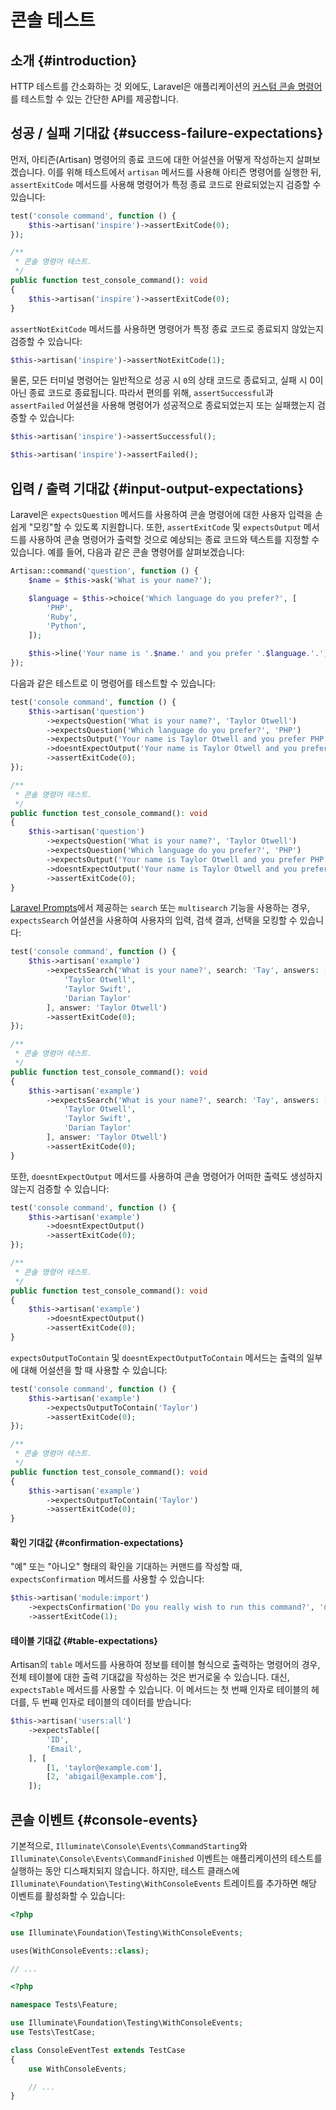 # 콘솔 테스트







## 소개 {#introduction}

HTTP 테스트를 간소화하는 것 외에도, Laravel은 애플리케이션의 [커스텀 콘솔 명령어](/laravel/12.x/artisan)를 테스트할 수 있는 간단한 API를 제공합니다.


## 성공 / 실패 기대값 {#success-failure-expectations}

먼저, 아티즌(Artisan) 명령어의 종료 코드에 대한 어설션을 어떻게 작성하는지 살펴보겠습니다. 이를 위해 테스트에서 `artisan` 메서드를 사용해 아티즌 명령어를 실행한 뒤, `assertExitCode` 메서드를 사용해 명령어가 특정 종료 코드로 완료되었는지 검증할 수 있습니다:

```php tab=Pest
test('console command', function () {
    $this->artisan('inspire')->assertExitCode(0);
});
```

```php tab=PHPUnit
/**
 * 콘솔 명령어 테스트.
 */
public function test_console_command(): void
{
    $this->artisan('inspire')->assertExitCode(0);
}
```

`assertNotExitCode` 메서드를 사용하면 명령어가 특정 종료 코드로 종료되지 않았는지 검증할 수 있습니다:

```php
$this->artisan('inspire')->assertNotExitCode(1);
```

물론, 모든 터미널 명령어는 일반적으로 성공 시 `0`의 상태 코드로 종료되고, 실패 시 0이 아닌 종료 코드로 종료됩니다. 따라서 편의를 위해, `assertSuccessful`과 `assertFailed` 어설션을 사용해 명령어가 성공적으로 종료되었는지 또는 실패했는지 검증할 수 있습니다:

```php
$this->artisan('inspire')->assertSuccessful();

$this->artisan('inspire')->assertFailed();
```


## 입력 / 출력 기대값 {#input-output-expectations}

Laravel은 `expectsQuestion` 메서드를 사용하여 콘솔 명령어에 대한 사용자 입력을 손쉽게 "모킹"할 수 있도록 지원합니다. 또한, `assertExitCode` 및 `expectsOutput` 메서드를 사용하여 콘솔 명령어가 출력할 것으로 예상되는 종료 코드와 텍스트를 지정할 수 있습니다. 예를 들어, 다음과 같은 콘솔 명령어를 살펴보겠습니다:

```php
Artisan::command('question', function () {
    $name = $this->ask('What is your name?');

    $language = $this->choice('Which language do you prefer?', [
        'PHP',
        'Ruby',
        'Python',
    ]);

    $this->line('Your name is '.$name.' and you prefer '.$language.'.');
});
```

다음과 같은 테스트로 이 명령어를 테스트할 수 있습니다:

```php tab=Pest
test('console command', function () {
    $this->artisan('question')
        ->expectsQuestion('What is your name?', 'Taylor Otwell')
        ->expectsQuestion('Which language do you prefer?', 'PHP')
        ->expectsOutput('Your name is Taylor Otwell and you prefer PHP.')
        ->doesntExpectOutput('Your name is Taylor Otwell and you prefer Ruby.')
        ->assertExitCode(0);
});
```

```php tab=PHPUnit
/**
 * 콘솔 명령어 테스트.
 */
public function test_console_command(): void
{
    $this->artisan('question')
        ->expectsQuestion('What is your name?', 'Taylor Otwell')
        ->expectsQuestion('Which language do you prefer?', 'PHP')
        ->expectsOutput('Your name is Taylor Otwell and you prefer PHP.')
        ->doesntExpectOutput('Your name is Taylor Otwell and you prefer Ruby.')
        ->assertExitCode(0);
}
```

[Laravel Prompts](/laravel/12.x/prompts)에서 제공하는 `search` 또는 `multisearch` 기능을 사용하는 경우, `expectsSearch` 어설션을 사용하여 사용자의 입력, 검색 결과, 선택을 모킹할 수 있습니다:

```php tab=Pest
test('console command', function () {
    $this->artisan('example')
        ->expectsSearch('What is your name?', search: 'Tay', answers: [
            'Taylor Otwell',
            'Taylor Swift',
            'Darian Taylor'
        ], answer: 'Taylor Otwell')
        ->assertExitCode(0);
});
```

```php tab=PHPUnit
/**
 * 콘솔 명령어 테스트.
 */
public function test_console_command(): void
{
    $this->artisan('example')
        ->expectsSearch('What is your name?', search: 'Tay', answers: [
            'Taylor Otwell',
            'Taylor Swift',
            'Darian Taylor'
        ], answer: 'Taylor Otwell')
        ->assertExitCode(0);
}
```

또한, `doesntExpectOutput` 메서드를 사용하여 콘솔 명령어가 어떠한 출력도 생성하지 않는지 검증할 수 있습니다:

```php tab=Pest
test('console command', function () {
    $this->artisan('example')
        ->doesntExpectOutput()
        ->assertExitCode(0);
});
```

```php tab=PHPUnit
/**
 * 콘솔 명령어 테스트.
 */
public function test_console_command(): void
{
    $this->artisan('example')
        ->doesntExpectOutput()
        ->assertExitCode(0);
}
```

`expectsOutputToContain` 및 `doesntExpectOutputToContain` 메서드는 출력의 일부에 대해 어설션을 할 때 사용할 수 있습니다:

```php tab=Pest
test('console command', function () {
    $this->artisan('example')
        ->expectsOutputToContain('Taylor')
        ->assertExitCode(0);
});
```

```php tab=PHPUnit
/**
 * 콘솔 명령어 테스트.
 */
public function test_console_command(): void
{
    $this->artisan('example')
        ->expectsOutputToContain('Taylor')
        ->assertExitCode(0);
}
```


#### 확인 기대값 {#confirmation-expectations}

"예" 또는 "아니오" 형태의 확인을 기대하는 커맨드를 작성할 때, `expectsConfirmation` 메서드를 사용할 수 있습니다:

```php
$this->artisan('module:import')
    ->expectsConfirmation('Do you really wish to run this command?', 'no')
    ->assertExitCode(1);
```


#### 테이블 기대값 {#table-expectations}

Artisan의 `table` 메서드를 사용하여 정보를 테이블 형식으로 출력하는 명령어의 경우, 전체 테이블에 대한 출력 기대값을 작성하는 것은 번거로울 수 있습니다. 대신, `expectsTable` 메서드를 사용할 수 있습니다. 이 메서드는 첫 번째 인자로 테이블의 헤더를, 두 번째 인자로 테이블의 데이터를 받습니다:

```php
$this->artisan('users:all')
    ->expectsTable([
        'ID',
        'Email',
    ], [
        [1, 'taylor@example.com'],
        [2, 'abigail@example.com'],
    ]);
```


## 콘솔 이벤트 {#console-events}

기본적으로, `Illuminate\Console\Events\CommandStarting`와 `Illuminate\Console\Events\CommandFinished` 이벤트는 애플리케이션의 테스트를 실행하는 동안 디스패치되지 않습니다. 하지만, 테스트 클래스에 `Illuminate\Foundation\Testing\WithConsoleEvents` 트레이트를 추가하면 해당 이벤트를 활성화할 수 있습니다:

```php tab=Pest
<?php

use Illuminate\Foundation\Testing\WithConsoleEvents;

uses(WithConsoleEvents::class);

// ...
```

```php tab=PHPUnit
<?php

namespace Tests\Feature;

use Illuminate\Foundation\Testing\WithConsoleEvents;
use Tests\TestCase;

class ConsoleEventTest extends TestCase
{
    use WithConsoleEvents;

    // ...
}
```

